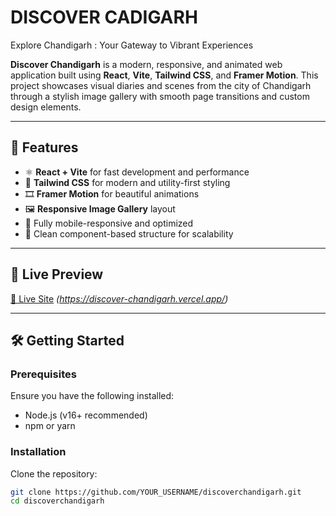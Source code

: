 # DISCOVER CADIGARH

Explore Chandigarh : Your Gateway to Vibrant Experiences

**Discover Chandigarh** is a modern, responsive, and animated web application built using **React**, **Vite**, **Tailwind CSS**, and **Framer Motion**. This project showcases visual diaries and scenes from the city of Chandigarh through a stylish image gallery with smooth page transitions and custom design elements.

---

## 🚀 Features

- ⚛️ **React + Vite** for fast development and performance
- 💨 **Tailwind CSS** for modern and utility-first styling
- 🎞️ **Framer Motion** for beautiful animations
- 🖼️ **Responsive Image Gallery** layout
- 📱 Fully mobile-responsive and optimized
- 🧠 Clean component-based structure for scalability

---

## 📸 Live Preview


[🔗 Live Site](#) *(https://discover-chandigarh.vercel.app/)*

---

## 🛠️ Getting Started

### Prerequisites

Ensure you have the following installed:

- Node.js (v16+ recommended)
- npm or yarn

### Installation

Clone the repository:

```bash
git clone https://github.com/YOUR_USERNAME/discoverchandigarh.git
cd discoverchandigarh
